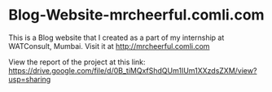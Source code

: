 # Blog-Website-mrcheerful.comli.com
This is a Blog website that I created as a part of my internship at WATConsult, Mumbai. Visit it at http://mrcheerful.comli.com

View the report of the project at this link: https://drive.google.com/file/d/0B_tiMQxfShdQUm1IUm1XXzdsZXM/view?usp=sharing
